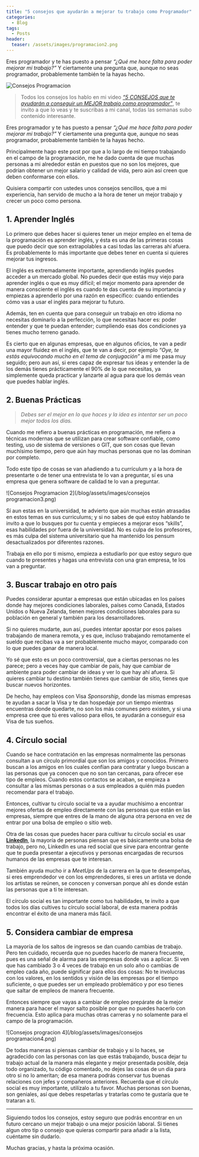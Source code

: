 ```yaml
---
title: "5 consejos que ayudarán a mejorar tu trabajo como Programador"
categories:
  - Blog
tags:
  - Posts
header:
  teaser: /assets/images/programacion2.png
---
```


Eres programador y te has puesto a pensar *“¿Qué me hace falta para poder mejorar mi trabajo?”* Y ciertamente una pregunta que, aunque no seas programador, probablemente también te la hayas hecho.

![Consejos Programacion](/blog/assets/images/programacion2.png)

>Todos los consejos los hablo en mi video [*“5 CONSEJOS que te ayudarán a conseguir un MEJOR trabajo como programador”*](https://www.youtube.com/watch?v=MzMOIOhsW-Q), te invito a que lo veas y te suscribas a mi canal, todas las semanas subo contenido interesante.


Eres programador y te has puesto a pensar *“¿Qué me hace falta para poder mejorar mi trabajo?”* Y ciertamente una pregunta que, aunque no seas programador, probablemente también te la hayas hecho.

Principalmente hago este post por que a lo largo de mi tiempo trabajando en el campo de la programación, me he dado cuenta de que muchas personas a mi alrededor están en puestos que no son los mejores, que podrían obtener un mejor salario y calidad de vida, pero aún así creen que deben conformarse con ellos.

Quisiera compartir con ustedes unos consejos sencillos, que a mi experiencia, han servido de mucho a la hora de tener un mejor trabajo y crecer un poco como persona.

## 1. Aprender Inglés
Lo primero que debes hacer si quieres tener un mejor empleo en el tema de la programación es aprender inglés, y ésta es una de las primeras cosas que puedo decir que son extrapolables a casi todas las carreras ahí afuera. Es probablemente lo más importante que debes tener en cuenta si quieres mejorar tus ingresos.

El inglés es extremadamente importante, aprendiendo inglés puedes acceder a un mercado global. No puedes decir que estás muy viejo para aprender inglés o que es muy difícil; el mejor momento para aprender de manera consciente el inglés es cuando te das cuenta de su importancia y empiezas a aprenderlo por una razón en específico: cuando entiendes cómo vas a usar el inglés para mejorar tu futuro.

Además, ten en cuenta que para conseguir un trabajo en otro idioma no necesitas dominarlo a la perfección, lo que necesitas hacer es: poder entender y que te puedan entender; cumpliendo esas dos condiciones ya tienes mucho terreno ganado.

Es cierto que en algunas empresas, que en algunos oficios, te van a pedir una mayor fluidez en el inglés, que te van a decir, por ejemplo *“Oye, te estás equivocando mucho en el tema de conjugación”* a mí me pasa muy seguido; pero aun así, si eres capaz de expresar tus ideas y entender la de los demás tienes prácticamente el 90% de lo que necesitas, ya simplemente queda practicar y lanzarte al agua para que los demás vean que puedes hablar inglés.

## 2. Buenas Prácticas
> *Debes ser el mejor en lo que haces y la idea es intentar ser un poco mejor todos los días.*

Cuando me refiero a buenas prácticas en programación, me refiero a técnicas modernas que se utilizan para crear software confiable, como testing, uso de sistema de versiones o GIT, que son cosas que llevan muchísimo tiempo, pero que aún hay muchas personas que no las dominan por completo.

Todo este tipo de cosas se van añadiendo a tu currículum y a la hora de presentarte o de tener una entrevista te lo van a preguntar, sí es una empresa que genera software de calidad te lo van a preguntar.

![Consejos Programacion 2](/blog/assets/images/consejos programacion3.png)

Sí aun estas en la universidad, te advierto que aún muchas están atrasadas en estos temas en sus curriculums; y si no sabes de qué estoy hablando te invito a que lo busques por tu cuenta y empieces a mejorar esos “skills”, esas habilidades por fuera de la universidad. No es culpa de los profesores, es más culpa del sistema universitario que ha mantenido los pensum desactualizados por diferentes razones.

Trabaja en ello por ti mismo, empieza a estudiarlo por que estoy seguro que cuando te presentes y hagas una entrevista con una gran empresa, te los van a preguntar.

## 3. Buscar trabajo en otro país
Puedes considerar apuntar a empresas que están ubicadas en los países donde hay mejores condiciones laborales, países como Canadá, Estados Unidos o Nueva Zelanda, tienen mejores condiciones laborales para su población en general y también para los desarrolladores.

Si no quieres mudarte, aun así, puedes intentar apostar por esos países trabajando de manera remota, y es que, incluso trabajando remotamente el sueldo que recibas va a ser probablemente mucho mayor, comparado con lo que puedes ganar de manera local.

Yo sé que esto es un poco controversial, que a ciertas personas no les parece; pero a veces hay que cambiar de país, hay que cambiar de ambiente para poder cambiar de ideas y ver lo que hay ahí afuera. Si quieres cambiar tu destino también tienes que cambiar de sitio, tienes que buscar nuevos horizontes.

De hecho, hay empleos con Visa *Sponsorship*, donde las mismas empresas te ayudan a sacar la Visa y te dan hospedaje por un tiempo mientras encuentras donde quedarte, no son los más comunes pero existen, y si una empresa cree que tú eres valioso para ellos, te ayudarán a conseguir esa Visa de tus sueños.

## 4. Círculo social
Cuando se hace contratación en las empresas normalmente las personas consultan a un círculo primordial que son los amigos y conocidos. Primero buscan a los amigos en los cuales confían para contratar y luego buscan a las personas que ya conocen que no son tan cercanas, para ofrecer ese tipo de empleos. Cuando estos contactos se acaban, se empieza a consultar a las mismas personas o a sus empleados a quién más pueden recomendar para el trabajo.

Entonces, cultivar tu círculo social te va a ayudar muchísimo a encontrar mejores ofertas de empleo directamente con las personas que están en las empresas, siempre que entres de la mano de alguna otra persona en vez de entrar por una bolsa de empleo o sitio web.

Otra de las cosas que puedes hacer para cultivar tu círculo social es usar [**LinkedIn**](http://linkedin.com/), la mayoría de personas piensan que es básicamente una bolsa de trabajo, pero no, LinkedIn es una red social que sirve para encontrar gente que te pueda presentar a ejecutivos y personas encargadas de recursos humanos de las empresas que te interesan.

También ayuda mucho ir a *MeetUps* de la carrera en la que te desempeñas, si eres emprendedor ve con los emprendedores, si eres un artista ve donde los artistas se reúnen, se conocen y conversan porque ahí es donde están las personas que a ti te interesan.

El círculo social es tan importante como tus habilidades, te invito a que todos los días cultives tu círculo social laboral, de esta manera podrás encontrar el éxito de una manera más fácil.

## 5. Considera cambiar de empresa
La mayoría de los saltos de ingresos se dan cuando cambias de trabajo. Pero ten cuidado, recuerda que no puedes hacerlo de manera frecuente, pues es una señal de alarma para las empresas donde vas a aplicar. Si ven que has cambiado 3 o 4 veces de trabajo en un solo año o cambias de empleo cada año, puede significar para ellos dos cosas: No te involucras con los valores, en los sentidos y visión de las empresas por el tiempo suficiente, o que puedes ser un empleado problemático y por eso tienes que saltar de empleos de manera frecuente.

Entonces siempre que vayas a cambiar de empleo prepárate de la mejor manera para hacer el mayor salto posible por que no puedes hacerlo con frecuencia. Esto aplica para muchas otras carreras y no solamente para el campo de la programación.

![Consejos progracion 4](/blog/assets/images/consejos programacion4.png)

De todas maneras si piensas cambiar de trabajo y si lo haces, se agradecido con las personas con las que estás trabajando, busca dejar tu trabajo actual de la manera más elegante y mejor presentada posible, deja todo organizado, tu código comentado, no dejes las cosas de un dia para otro si no lo ameritan; de esa manera podrás conservar tus buenas relaciones con jefes y compañeros anteriores. Recuerda que el círculo social es muy importante, utilízalo a tu favor. Muchas personas son buenas, son geniales, así que debes respetarlas y tratarlas como te gustaría que te trataran a ti.

---

Siguiendo todos los consejos, estoy seguro que podrás encontrar en un futuro cercano un mejor trabajo o una mejor posición laboral. Si tienes algun otro tip o consejo que quieras compartir para añadir a la lista, cuéntame sin dudarlo.

Muchas gracias, y hasta la próxima ocasión.
